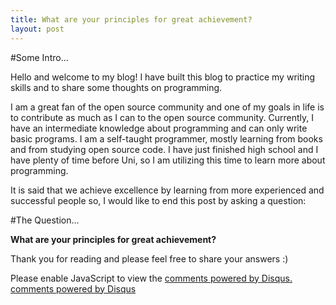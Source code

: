 ```yaml
---
title: What are your principles for great achievement?
layout: post
---
```


#Some Intro...

Hello and welcome to my blog! I have built this blog to practice my writing skills and to share some thoughts on programming.

I am a great fan of the open source community and one of my goals in life is to contribute as much as I can to the open source community. Currently, I have an intermediate knowledge about programming and can only write basic programs. I am a self-taught programmer, mostly learning from books and from studying open source code. I have just finished high school and I have plenty of time before Uni, so I am utilizing this time to learn more about programming.

It is said that we achieve excellence by learning from more experienced and successful people so, I would like to end this post by asking a question: 

#The Question...

<strong>What are your principles for great achievement?</strong>

Thank you for reading and please feel free to share your answers :)

<div id="disqus_thread"></div>
<script type="text/javascript">
/* * * CONFIGURATION VARIABLES: EDIT BEFORE PASTING INTO YOUR WEBPAGE * * */
var disqus_shortname = 'huzeifasblog'; // required: replace example with your forum shortname
var disqus_identifier = '/2013/11/04/principles-for-great-achievement/';

/* * * DON'T EDIT BELOW THIS LINE * * */
(function() {
var dsq = document.createElement('script'); dsq.type = 'text/javascript'; dsq.async = true;
dsq.src = '//' + disqus_shortname + '.disqus.com/embed.js';
(document.getElementsByTagName('head')[0] || document.getElementsByTagName('body')[0]).appendChild(dsq);
})();
</script>
<noscript>Please enable JavaScript to view the <a href="http://disqus.com/?ref_noscript">comments powered by Disqus.</a></noscript>
<a href="http://disqus.com" class="dsq-brlink">comments powered by <span class="logo-disqus">Disqus</span></a>



